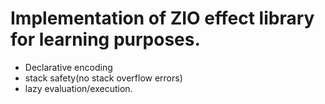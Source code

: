 # Implementation of ZIO effect library for learning purposes.

- Declarative encoding
- stack safety(no stack overflow errors)
- lazy evaluation/execution.